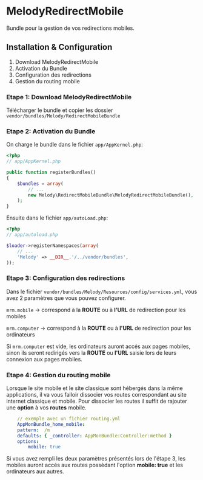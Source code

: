 MelodyRedirectMobile
====================
Bundle pour la gestion de vos redirections mobiles.


## Installation & Configuration

   1. Download MelodyRedirectMobile
   2. Activation du Bundle
   3. Configuration des redirections
   4. Gestion du routing mobile

### Etape 1: Download MelodyRedirectMobile

Télécharger le bundle et copier les dossier `vendor/bundles/Melody/RedirectMobileBundle`

### Etape 2: Activation du Bundle

On charge le bundle dans le fichier `app/AppKernel.php`:

``` php
<?php
// app/AppKernel.php

public function registerBundles()
{
    $bundles = array(
        // ...
        new Melody\RedirectMobileBundle\MelodyRedirectMobileBundle(),
    );
}
```

Ensuite dans le fichier `app/autoLoad.php`:

``` php
<?php
// app/autoload.php

$loader->registerNamespaces(array(
    // ...
    'Melody' => __DIR__.'/../vendor/bundles',
));
```

### Etape 3: Configuration des redirections

Dans le fichier `vendor/bundles/Melody/Resources/config/services.yml`, vous avez 2 paramètres que vous pouvez configurer.

   `mrm.mobile` -> correspond à la **ROUTE** ou à **l'URL** de redirection pour les mobiles
   
   `mrm.computer` -> correspond à la **ROUTE** ou à **l'URL** de redirection pour les ordinateurs
  
Si `mrm.computer` est vide, les ordinateurs auront accés aux pages mobiles, sinon ils seront redirigés vers la **ROUTE** ou **l'URL** saisie lors de leurs connexion aux pages mobiles.

### Etape 4: Gestion du routing mobile

Lorsque le site mobile et le site classique sont hébergés dans la même applications, il va vous falloir dissocier vos routes correspondant au site internet classique et mobile.
Pour dissocier les routes il suffit de rajouter une **option** à vos **routes** mobile.

``` yml
    // exemple avec un fichier routing.yml
    AppMonBundle_home_mobile:
    pattern:  /m
    defaults: { _controller: AppMonBundle:Controller:method }
    options:
        mobile: true
```

Si vous avez rempli les deux paramètres présentés lors de l'étape 3, les mobiles auront accés aux routes possèdant l'option **mobile: true** et les ordinateurs aux autres.


   